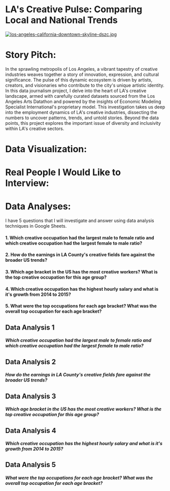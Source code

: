 # LA's Creative Pulse: Comparing Local and National Trends
[![los-angeles-california-downtown-skyline-dszc.jpg](https://i.postimg.cc/x11nfbGc/los-angeles-california-downtown-skyline-dszc.jpg)](https://postimg.cc/YhZJ80sH)
<h1>Story Pitch:</h1>
<p>In the sprawling metropolis of Los Angeles, a vibrant tapestry of creative industries weaves together a story of innovation, expression, and cultural significance. The pulse of this dynamic ecosystem is driven by artists, creators, and visionaries who contribute to the city's unique artistic identity. In this data journalism project, I delve into the heart of LA's creative landscape, armed with carefully curated datasets sourced from the Los Angeles Arts Datathon and powered by the insights of Economic Modeling Specialist International's proprietary model. This investigation takes us deep into the employment dynamics of LA's creative industries, dissecting the numbers to uncover patterns, trends, and untold stories. Beyond the data points, this project explores the important issue of diversity and inclusivity within LA's creative sectors.</p>
<h1>Data Visualization:</h1>

<h1>Real People I Would Like to Interview:</h1>

<h1>Data Analyses:</h1>
<p>I have 5 questions that I will investigate and answer using data analysis techniques in Google Sheets. </p>
<p>
<h4>1. Which creative occupation had the largest male to female ratio and which creative occupation had the largest female to male ratio? </h4>
<h4>2. How do the earnings in LA County's creative fields fare against the broader US trends?</h4>
<h4>3. Which age bracket in the US has the most creative workers? What is the top creative occupation for this age group?</h4>
<h4>4. Which creative occupation has the highest hourly salary and what is it's growth from 2014 to 2015?</h4>
<h4>5. What were the top occupations for each age bracket? What was the overall top occupation for each age bracket?</h4>
</p>

<h2>Data Analysis 1</h2>
<h5>Which creative occupation had the largest male to female ratio and which creative occupation had the largest female to male ratio? </h5>
<h2>Data Analysis 2</h2>
<h5>How do the earnings in LA County's creative fields fare against the broader US trends?</h5>
<h2>Data Analysis 3</h2>
<h5>Which age bracket in the US has the most creative workers? What is the top creative occupation for this age group?</h5>
<h2>Data Analysis 4</h2>
<h5>Which creative occupation has the highest hourly salary and what is it's growth from 2014 to 2015?</h5>
<h2>Data Analysis 5</h2>
<h5>What were the top occupations for each age bracket? What was the overall top occupation for each age bracket?</h5>




